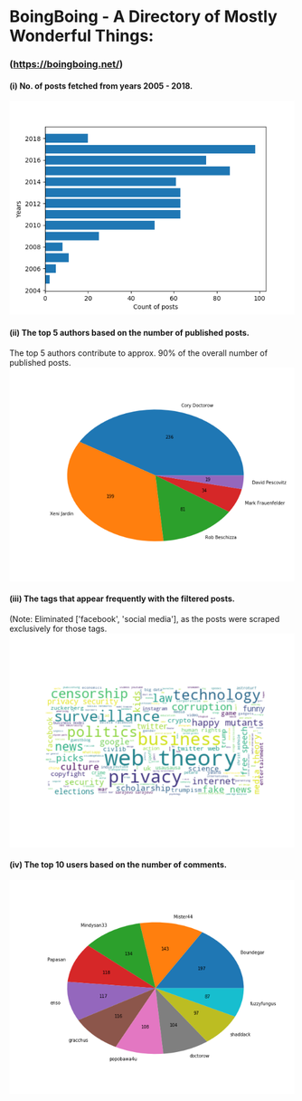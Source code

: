 
# BoingBoing - A Directory of Mostly Wonderful Things: 
### (https://boingboing.net/)

#### (i) No. of posts fetched from years 2005 - 2018.
![alt text](https://github.com/CAVIND46016/Web-Scraping/blob/master/data/Posts_Years.png)

#### (ii) The top 5 authors based on the number of published posts.
The top 5 authors contribute to approx. 90% of the overall number of published posts.
![alt text](https://github.com/CAVIND46016/Web-Scraping/blob/master/data/Pie_authors.png)

#### (iii) The tags that appear frequently with the filtered posts.
(Note: Eliminated ['facebook', 'social media'], as the posts were scraped exclusively for those tags.
![alt text](https://github.com/CAVIND46016/Web-Scraping/blob/master/data/wc_post_tags.png)

#### (iv) The top 10 users based on the number of comments.
![alt text](https://github.com/CAVIND46016/Web-Scraping/blob/master/data/Pie_comments.png)
